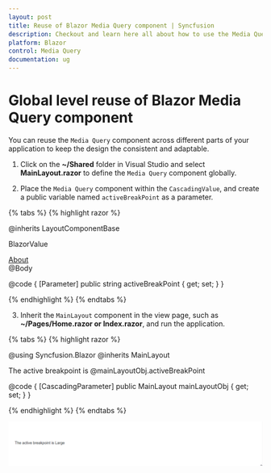 ```yaml
---
layout: post
title: Reuse of Blazor Media Query component | Syncfusion
description: Checkout and learn here all about how to use the Media Query component at the global level reuse on all pages and much more.
platform: Blazor
control: Media Query
documentation: ug
---
```


# Global level reuse of Blazor Media Query component

You can reuse the `Media Query` component across different parts of your application to keep the design the consistent and adaptable.

1. Click on the **~/Shared** folder in Visual Studio and select **MainLayout.razor** to define the `Media Query` component globally.

2. Place the `Media Query` component within the `CascadingValue`, and create a public variable named `activeBreakPoint` as a parameter.

{% tabs %}
{% highlight razor %}

@inherits LayoutComponentBase

<PageTitle>BlazorValue</PageTitle>

<div class="page">
    <div class="sidebar">
        <NavMenu />
    </div>
    <main>
        <div class="top-row px-4">
            <a href="https://docs.microsoft.com/aspnet/" target="_blank">About</a>
        </div>
        <article class="content px-4">
            <CascadingValue Value="@this">
                <SfMediaQuery @bind-ActiveBreakPoint="activeBreakPoint"></SfMediaQuery>
                @Body
            </CascadingValue>
        </article>
    </main>
</div>

@code {
    [Parameter]
    public string activeBreakPoint { get; set; }
}

{% endhighlight %}
{% endtabs %}

3. Inherit the `MainLayout` component in the view page, such as **~/Pages/Home.razor or Index.razor**, and run the application.

{% tabs %}
{% highlight razor %}

@using Syncfusion.Blazor
@inherits MainLayout

The active breakpoint is @mainLayoutObj.activeBreakPoint

@code {
    [CascadingParameter]
    public MainLayout mainLayoutObj { get; set; }
}

{% endhighlight %}
{% endtabs %}

![Reusable Blazor Media Query Component](images/blazor-media-query-reusable.gif)